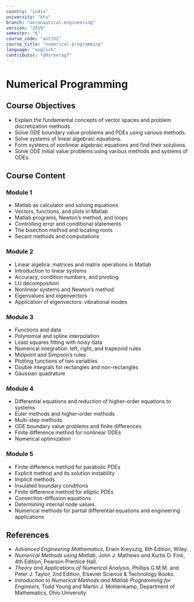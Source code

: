 ```yaml
---
country: "india"
university: "ktu"
branch: "aeronautical-engineering"
version: "2019"
semester: "6"
course_code: "aot332"
course_title: "numerical-programming"
language: "english"
contributor: "@9sreerag7"
---
```


# Numerical Programming

## Course Objectives

- Explain the fundamental concepts of vector spaces and problem discretization methods.
- Solve ODE boundary value problems and PDEs using various methods.
- Solve systems of linear algebraic equations.
- Form systems of nonlinear algebraic equations and find their solutions.
- Solve ODE initial value problems using various methods and systems of ODEs.

## Course Content

### Module 1
- Matlab as calculator and solving equations  
- Vectors, functions, and plots in Matlab  
- Matlab programs, Newton’s method, and loops  
- Controlling error and conditional statements  
- The bisection method and locating roots  
- Secant methods and computations

### Module 2
- Linear algebra: matrices and matrix operations in Matlab  
- Introduction to linear systems  
- Accuracy, condition numbers, and pivoting  
- LU decomposition  
- Nonlinear systems and Newton’s method  
- Eigenvalues and eigenvectors  
- Application of eigenvectors: vibrational modes

### Module 3
- Functions and data  
- Polynomial and spline interpolation  
- Least squares fitting with noisy data  
- Numerical integration: left, right, and trapezoid rules  
- Midpoint and Simpson’s rules  
- Plotting functions of two variables  
- Double integrals for rectangles and non-rectangles  
- Gaussian quadrature

### Module 4
- Differential equations and reduction of higher-order equations to systems  
- Euler methods and higher-order methods  
- Multi-step methods  
- ODE boundary value problems and finite differences  
- Finite difference method for nonlinear ODEs  
- Numerical optimization

### Module 5
- Finite difference method for parabolic PDEs  
- Explicit method and its solution instability  
- Implicit methods  
- Insulated boundary conditions  
- Finite difference method for elliptic PDEs  
- Convection-diffusion equations  
- Determining internal node values  
- Numerical methods for partial differential equations and engineering applications

## References

- *Advanced Engineering Mathematics*, Erwin Kreyszig, 8th Edition, Wiley.  
- *Numerical Methods using Matlab*, John J. Mathews and Kurtis D. Fink, 4th Edition, Pearson Prentice Hall.  
- *Theory and Applications of Numerical Analysis*, Phillips G.M.M. and Peter J. Taylor, 2nd Edition, Elsevier Science & Technology Books.  
- *Introduction to Numerical Methods and Matlab Programming for Engineers*, Todd Young and Martin J. Mohlenkamp, Department of Mathematics, Ohio University.
